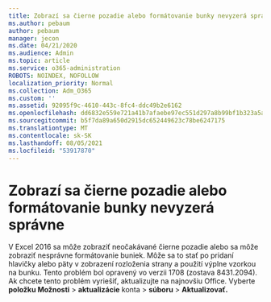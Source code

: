 ```yaml
---
title: Zobrazí sa čierne pozadie alebo formátovanie bunky nevyzerá správne
ms.author: pebaum
author: pebaum
manager: jecon
ms.date: 04/21/2020
ms.audience: Admin
ms.topic: article
ms.service: o365-administration
ROBOTS: NOINDEX, NOFOLLOW
localization_priority: Normal
ms.collection: Adm_O365
ms.custom: ''
ms.assetid: 92095f9c-4610-443c-8fc4-ddc49b2e6162
ms.openlocfilehash: dd6832e559e721a41b7afaebe97ec551d297a8b99bf1b323a5a5680365eacfac
ms.sourcegitcommit: b5f7da89a650d2915dc652449623c78be6247175
ms.translationtype: MT
ms.contentlocale: sk-SK
ms.lasthandoff: 08/05/2021
ms.locfileid: "53917870"
---
```

# <a name="a-black-background-appears-or-cell-formatting-doesnt-look-right"></a>Zobrazí sa čierne pozadie alebo formátovanie bunky nevyzerá správne

V Excel 2016 sa môže zobraziť neočakávané čierne pozadie alebo sa môže zobraziť nesprávne formátovanie buniek. Môže sa to stať po pridaní hlavičky alebo päty v zobrazení rozloženia strany a použití výplne vzorkou na bunku. Tento problém bol opravený vo verzii 1708 (zostava 8431.2094). Ak chcete tento problém vyriešiť, aktualizujte na najnovšiu Office. Vyberte **položku Možnosti** \> **aktualizácie** konta \> **súboru** \> **Aktualizovať.**
  

